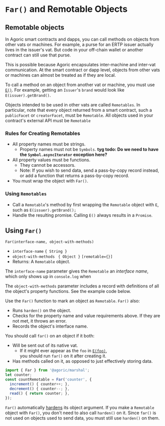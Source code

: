 
# `Far()` and Remotable Objects

## Remotable objects

In Agoric smart contracts and dapps, you can call methods on objects from other vats or machines. 
For example, a purse for an ERTP issuer actually lives in the issuer's vat. But code in your off-chain
wallet or another contract can still use that purse.

This is possible because Agoric encapsulates inter-machine and inter-vat communication. At
the smart contract or dapp level, objects from other vats or machines can almost be treated 
as if they are local.

To call a method on an object from another vat or machine, you must 
use [`E()`](./eventual-send.html#remote-object-communication-with-e). For example, getting
an `Issuer`'s `brand` would look like `E(issuer).getBrand()`.

Objects intended to be used in other vats are called `Remotables`. In particular, note that
every object returned from a smart contract, such a `publicFacet` or 
`creatorFacet`, must be `Remotable`. All objects used in your contract's external API must
be `Remotable`

### Rules for Creating Remotables
- All property names must be strings. 
  - Property names must not be `Symbols`. **tyg todo: Do we need to have the `Symbol.asyncIterator` exception here?**
- All property values must be functions. 
  - They cannot be accessors.
  - Note: If you wish to send data, send a pass-by-copy record instead, or add a function that returns a pass-by-copy record.
- You must wrap the object with `Far()`.

### Using `Remotables`
- Call a `Remotable`'s method by first wrapping the `Remotable` object with `E`, such as `E(issuer).getBrand();`
- Handle the resulting promise. Calling `E()` always results in a `Promise`.

## Using `Far()`

`Far(interface-name, object-with-methods)`
- `interface-name` `{ String }`
- `object-with-methods` ` { Object }` `[remotable={}]`
-  Returns: A `Remotable` object.

The `interface-name` parameter gives the `Remotable` an *interface name*, which only shows
up in `console.log` when 

The `object-with-methods` parameter includes a record with definitions of all the object's 
property functions. See the example code below.

Use the `Far()` function to mark an object as `Remotable`.  `Far()` also:
- Runs `harden()` on the object.
- Checks for the property name and value requirements above. If they are not met, it throws an error.
- Records the object's interface name. 

You should call `far()` on an object if it both:
- Will be sent out of its native vat.
  - If it might ever appear as the `foo` in [`E(foo)`](./eventual-send.md),  
    you should run `far()` on it after creating it.
- Has methods called on it, as opposed to just effectively storing data.

```js
import { Far } from '@agoric/marshal';
let counter;
const countRemotable = Far('counter', {
  increment() { counter++; },
  decrement() { counter--; },
  read() { return counter; },
});
```

`Far()` automatically [hardens](./ses/ses-guide.md#harden) its object argument. 
If you make a `Remotable` object with `Far()`, you don't need to also call `harden()` 
on it. Since `far()` is not used on objects used to send data, you must still use
`harden()` on them.



